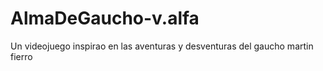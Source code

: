 # AlmaDeGaucho-v.alfa
 Un videojuego inspirao en las aventuras y desventuras del gaucho martin fierro

